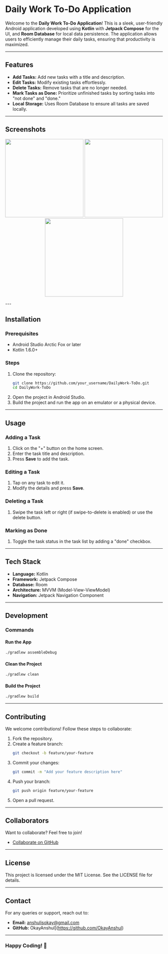 # Daily Work To-Do Application

Welcome to the **Daily Work To-Do Application**! This is a sleek, user-friendly Android application developed using **Kotlin** with **Jetpack Compose** for the UI, and **Room Database** for local data persistence. The application allows users to efficiently manage their daily tasks, ensuring that productivity is maximized.

---

## Features

- **Add Tasks:** Add new tasks with a title and description.
- **Edit Tasks:** Modify existing tasks effortlessly.
- **Delete Tasks:** Remove tasks that are no longer needed.
- **Mark Tasks as Done:** Prioritize unfinished tasks by sorting tasks into "not done" and "done."
- **Local Storage:** Uses Room Database to ensure all tasks are saved locally.

---

## Screenshots
<p align="center">
<img src="https://github.com/user-attachments/assets/22b1eb9e-6b31-418a-9e60-bc44cf960211" width="250">
<img src="https://github.com/user-attachments/assets/2e8e5150-d196-41e4-828f-9882915e3c4b" width="250">
<img src="https://github.com/user-attachments/assets/a2c6f27b-f946-40af-a7bc-336ec4af6054" width="250">
</p>
---


## Installation

### Prerequisites

- Android Studio Arctic Fox or later
- Kotlin 1.6.0+

### Steps

1. Clone the repository:
   ```bash
   git clone https://github.com/your_username/DailyWork-ToDo.git
   cd DailyWork-ToDo
   ```
2. Open the project in Android Studio.
3. Build the project and run the app on an emulator or a physical device.

---

## Usage

### Adding a Task

1. Click on the "+" button on the home screen.
2. Enter the task title and description.
3. Press **Save** to add the task.

### Editing a Task

1. Tap on any task to edit it.
2. Modify the details and press **Save**.

### Deleting a Task

1. Swipe the task left or right (if swipe-to-delete is enabled) or use the delete button.

### Marking as Done

1. Toggle the task status in the task list by adding a "done" checkbox.

---

## Tech Stack

- **Language:** Kotlin
- **Framework:** Jetpack Compose
- **Database:** Room
- **Architecture:** MVVM (Model-View-ViewModel)
- **Navigation:** Jetpack Navigation Component

---

## Development

### Commands

#### Run the App

```bash
./gradlew assembleDebug
```

#### Clean the Project

```bash
./gradlew clean
```

#### Build the Project

```bash
./gradlew build
```

---

## Contributing

We welcome contributions! Follow these steps to collaborate:

1. Fork the repository.
2. Create a feature branch:
   ```bash
   git checkout -b feature/your-feature
   ```
3. Commit your changes:
   ```bash
   git commit -m "Add your feature description here"
   ```
4. Push your branch:
   ```bash
   git push origin feature/your-feature
   ```
5. Open a pull request.

---

## Collaborators

Want to collaborate? Feel free to join!

- [Collaborate on GitHub](https://github.com/your_username/DailyWork-ToDo/invitations)

---

## License

This project is licensed under the MIT License. See the LICENSE file for details.

---

## Contact

For any queries or support, reach out to:

- **Email:** [anshulisokay@gmail.com](mailto\:anshulisokay@gmail.com)
- **GitHub:** OkayAnshul](https://github.com/OkayAnshul)

---

### Happy Coding! 🎉

